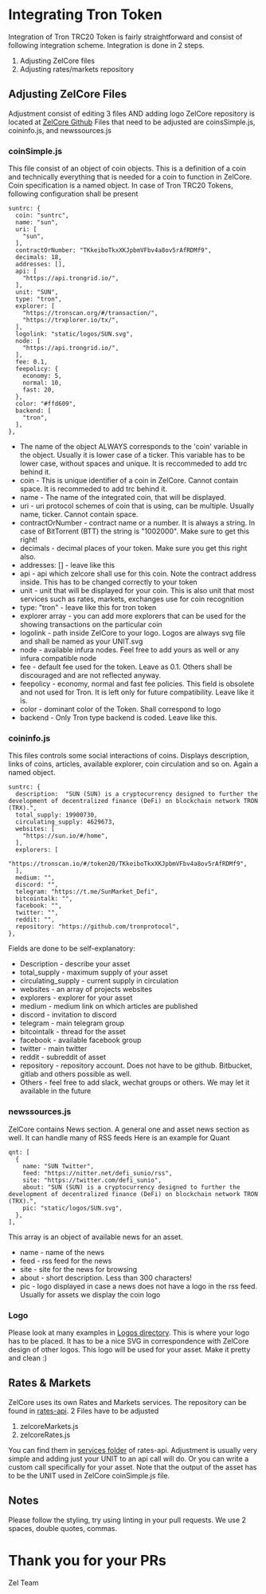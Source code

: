 # Integrating Tron Token

Integration of Tron TRC20 Token is fairly straightforward and consist of following integration scheme.
Integration is done in 2 steps.

 1. Adjusting ZelCore files
 2. Adjusting rates/markets repository

## Adjusting ZelCore Files

Adjustment consist of editing 3 files AND adding logo
ZelCore repository is located at [ZelCore Github](https://github.com/zelcash/ZelCore)
Files that need to be adjusted are coinsSimple.js, coininfo.js,  and newssources.js

### coinSimple.js
This file consist of an object of coin objects. This is a definition of a coin and technically everything that is needed for a coin to function in ZelCore. Coin specification is a named object. In case of Tron TRC20 Tokens, following configuration shall be present

    suntrc: {
      coin: "suntrc",
      name: "sun",
      uri: [
        "sun",
      ],
      contractOrNumber: "TKkeiboTkxXKJpbmVFbv4a8ov5rAfRDMf9",
      decimals: 18,
      addresses: [],
      api: [
        "https://api.trongrid.io/",
      ],
      unit: "SUN",
      type: "tron",
      explorer: [
        "https://tronscan.org/#/transaction/",
        "https://trxplorer.io/tx/",
      ],
      logolink: "static/logos/SUN.svg",
      node: [
        "https://api.trongrid.io/",
      ],
      fee: 0.1,
      feepolicy: {
        economy: 5,
        normal: 10,
        fast: 20,
      },
      color: "#ffd609",
      backend: [
        "tron",
      ],
    },

 - The name of the object ALWAYS corresponds to the 'coin' variable in the object. Usually it is lower case of a ticker. This variable has to be lower case, without spaces and unique. It is reccommeded to add trc behind it.
 - coin - This is unique identifier of a coin in ZelCore. Cannot contain space. It is recommeded to add trc behind it.
 - name - The name of the integrated coin, that will be displayed.
 - uri - uri protocol schemes of coin that is using, can be multiple. Usually name, ticker. Cannot contain space.
 - contractOrNumber - contract name or a number. It is always a string. In case of BitTorrent (BTT) the string is "1002000". Make sure to get this right!
 -  decimals - decimal places of your token. Make sure you get this right also.
 - addresses: [] - leave like this
 - api - api which zelcore shall use for this coin. Note the contract address inside. This has to be changed correctly to your token
 - unit - unit that will be displayed for your coin. This is also unit that most services such as rates, markets, exchanges use for coin recognition
 - type: "tron" - leave like this for tron token
 - explorer array - you can add more explorers that can be used for the showing transactions on the particular coin
 - logolink - path inside ZelCore to your logo. Logos are always svg file and shall be named as your UNIT.svg 
 -  node - available infura nodes. Feel free to add yours as well or any infura compatible node
 -  fee - default fee used for the token. Leave as 0.1. Others shall be discouraged and are not reflected anyway.
 - feepolicy - economy, normal and fast fee policies. This field is obsolete and not used for Tron. It is left only for future compatibility. Leave like it is.
 - color - dominant color of the Token. Shall correspond to logo
 - backend - Only Tron type backend is coded. Leave like this.



### coininfo.js

This files controls some social interactions of coins. Displays description, links of coins, articles, available explorer, coin circulation and so on. Again a named object.

    suntrc: {
      description:  "SUN (SUN) is a cryptocurrency designed to further the development of decentralized finance (DeFi) on blockchain network TRON (TRX).",
      total_supply: 19900730,
      circulating_supply: 4629673,
      websites: [
        "https://sun.io/#/home",
      ],
      explorers: [
        "https://tronscan.io/#/token20/TKkeiboTkxXKJpbmVFbv4a8ov5rAfRDMf9",
      ],
      medium: "",
      discord: "",
      telegram: "https://t.me/SunMarket_Defi",
      bitcointalk: "",
      facebook: "",
      twitter: "",
      reddit: "",
      repository: "https://github.com/tronprotocol",
    },
    
Fields are done to be self-explanatory:

 - Description - describe your asset
 - total_supply - maximum supply of your asset
 - circulating_supply - current supply in circulation
 - websites - an array of projects websites
 - explorers - explorer for your asset
 - medium - medium link on which articles are published
 - discord - invitation to discord
 - telegram - main telegram group
 - bitcointalk - thread for the asset
 - facebook - available facebook group
 - twitter - main twitter
 - reddit - subreddit of asset
 - repository - repository account. Does not have to be github. Bitbucket, gitlab and others possible as well.
 - Others - feel free to add slack, wechat groups or others. We may let it available in the future

### newssources.js

ZelCore contains News section. A general one and asset news section as well. It can handle many of RSS feeds 
Here is an example for Quant

    qnt: [
      {
        name: "SUN Twitter",
        feed: "https://nitter.net/defi_sunio/rss",
        site: "https://twitter.com/defi_sunio",
        about: "SUN (SUN) is a cryptocurrency designed to further the development of decentralized finance (DeFi) on blockchain network TRON (TRX).",
        pic: "static/logos/SUN.svg",
      },
    ],
This array is an object of available news for an asset.

 - name - name of the news
 - feed - rss feed for the news
 - site - site for the news for browsing
 - about - short description. Less than 300 characters!
 - pic - logo displayed in case a news does not have a logo in the rss feed. Usually for assets we display the coin logo

### Logo
Please look at many examples in [Logos directory](https://github.com/zelcash/ZelCore/blob/master/logos/). This is where your logo has to be placed. It has to be a nice SVG in correspondence with ZelCore design of other logos. This logo will be used for your asset. Make it pretty and clean :)

## Rates & Markets
ZelCore uses its own Rates and Markets services. The repository can be found in [rates-api](https://github.com/zelcash/rates-api). 
2 Files have to be adjusted

 1. zelcoreMarkets.js
 2. zelcoreRates.js

You can find them in [services folder](https://github.com/zelcash/rates-api/blob/master/src/services/) of rates-api.
Adjustment is usually very simple and adding just your UNIT to an api call will do. Or you can write a custom call specifically for your asset. Note that the output of the asset has to be the UNIT used in ZelCore coinSimple.js file. 

## Notes
Please follow the styling, try using linting in your pull requests. We use 2 spaces, double quotes, commas.

# Thank you for your PRs
Zel Team
